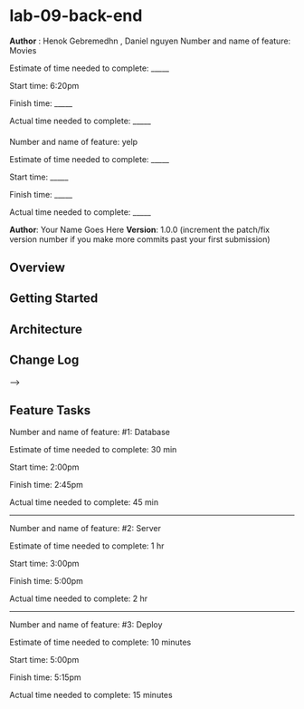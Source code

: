 # lab-09-back-end
**Author** : Henok Gebremedhn , Daniel nguyen 
Number and name of feature: Movies 

Estimate of time needed to complete: _____

Start time: 6:20pm

Finish time: _____

Actual time needed to complete: _____

#### 
Number and name of feature: yelp 

Estimate of time needed to complete: _____

Start time: _____

Finish time: _____

Actual time needed to complete: _____

**Author**: Your Name Goes Here
**Version**: 1.0.0 (increment the patch/fix version number if you make more commits past your first submission)

## Overview
<!-- Provide a high level overview of what this application is and why you are building it, beyond the fact that it's an assignment for this class. (i.e. What's your problem domain?) -->

## Getting Started
<!-- What are the steps that a user must take in order to build this app on their own machine and get it running? -->

## Architecture
<!-- Provide a detailed description of the application design. What technologies (languages, libraries, etc) you're using, and any other relevant design information. -->

## Change Log
<!-- Use this area to document the iterative changes made to your application as each feature is successfully implemented. Use time stamps. Here's an examples:

01-01-2001 4:59pm - Application now has a fully-functional express server, with a GET route for the location resource.

## Credits and Collaborations
<!-- Give credit (and a link) to other people or resources that helped you build this application. -->
-->






## Feature Tasks

Number and name of feature:  #1: Database

Estimate of time needed to complete: 30 min

Start time: 2:00pm

Finish time: 2:45pm

Actual time needed to complete: 45 min

----------------------------------------------

Number and name of feature:  #2: Server

Estimate of time needed to complete: 1 hr

Start time: 3:00pm

Finish time: 5:00pm

Actual time needed to complete: 2 hr

----------------------------------------------

Number and name of feature:  #3: Deploy

Estimate of time needed to complete: 10 minutes

Start time: 5:00pm

Finish time: 5:15pm

Actual time needed to complete: 15 minutes
